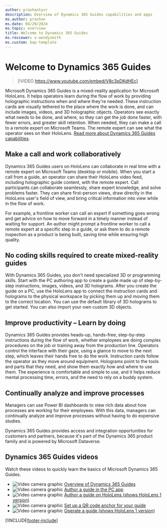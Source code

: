 ```yaml
---
author: prashantyvr
description: Overview of Dynamics 365 Guides capabilities and apps
ms.author: prashan
ms.date: 04/29/2024
ms.topic: overview
title: Welcome to Dynamics 365 Guides
ms.reviewer: v-wendysmith
ms.custom: bap-template
---
```


# Welcome to Dynamics 365 Guides

> [!VIDEO https://www.youtube.com/embed/V8c3pDKdHEc]

Microsoft Dynamics 365 Guides is a mixed-reality application for Microsoft HoloLens. It helps operators learn during the flow of work by providing holographic instructions when and where they're needed. These instruction cards are visually tethered to the place where the work is done, and can include images, videos, and 3D holographic objects. Operators see exactly what needs to be done, and where, so they can get the job done faster, with fewer errors, and greater skill retention. When needed, they can make a call to a remote expert on Microsoft Teams. The remote expert can see what the operator sees on their HoloLens. [Read more about Dynamics 365 Guides capabilities](https://dynamics.microsoft.com/mixed-reality/guides/?ef_id=34bba79ef37214ad99adc7aaf4d29e4f:G:s&OCID=AID2100366_SEM_34bba79ef37214ad99adc7aaf4d29e4f:G:s&msclkid=34bba79ef37214ad99adc7aaf4d29e4f).

## Make a call and work collaboratively

Dynamics 365 Guides users on HoloLens can collaborate in real time with a remote expert on Microsoft Teams (desktop or mobile). When you start a call from a guide, an operator can share their HoloLens video feed, including holographic guide content, with the remote expert. Call participants can collaborate seamlessly, share expert knowledge, and solve problems faster. They can share first-person views, draw directly in the HoloLens user's field of view, and bring critical information into view while in the flow of work. 

For example, a frontline worker can call an expert if something goes wrong and get advice on how to move forward in a timely manner instead of waiting for support. An author might prompt a frontline worker to call a remote expert at a specific step in a guide, or ask them to do a remote inspection as a product is being built, saving time while ensuring high quality.

## No coding skills required to create mixed-reality guides

With Dynamics 365 Guides, you don't need specialized 3D or programming skills. Start with the PC authoring app to create a guide made up of step-by-step instructions, images, videos, and 3D holograms. After you create the guide on a PC, use the HoloLens app to connect the instruction cards and holograms to the physical workspace by picking them up and moving them to the correct location. You can use the default library of 3D holograms to get started. You can also import your own custom 3D objects.

## Improve productivity – Learn by doing

Dynamics 365 Guides provides heads-up, hands-free, step-by-step instructions during the flow of work, whether employees are doing complex procedures on the job or training away from the production line. Operators control the interface with their gaze, using a glance to move to the next step, which leaves their hands free to do the work. Instruction cards follow the operator as they move around equipment. Holograms point to the tools and parts that they need, and show them exactly how and where to use them. The experience is comfortable and simple to use, and it helps reduce mental processing time, errors, and the need to rely on a buddy system.

## Continually analyze and improve processes

Managers can use Power BI dashboards to view rich data about how processes are working for their employees. With this data, managers can continually analyze and improve processes without having to do expensive studies.

Dynamics 365 Guides provides access and integration opportunities for customers and partners, because it's part of the Dynamics 365 product family and is powered by Microsoft Dataverse.

## Dynamics 365 Guides videos

Watch these videos to quickly learn the basics of Microsoft Dynamics 365 Guides.

- ![Video camera graphic](media/video-camera.PNG "Video camera graphic") [Overview of Dynamics 365 Guides](https://aka.ms/guidesoverview)
- ![Video camera graphic](media/video-camera.PNG "Video camera graphic") [Author a guide in the PC app](https://aka.ms/pcauthor)
- ![Video camera graphic](media/video-camera.PNG "Video camera graphic") [Author a guide on HoloLens (shows HoloLens 1 version)](https://aka.ms/hololensauthor)
- ![Video camera graphic](media/video-camera.PNG "Video camera graphic") [Set up a QR code anchor for your guide](https://youtu.be/NhdBG3emNUs)
- ![Video camera graphic](media/video-camera.PNG "Video camera graphic") [Operate a guide (shows HoloLens 1 version)](https://aka.ms/guidesoperate)


[!INCLUDE[footer-include](../includes/footer-banner.md)]
